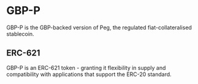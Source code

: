 # GBP-P

GBP-P is the GBP-backed version of Peg, the regulated fiat-collateralised stablecoin.



## ERC-621

GBP-P is an ERC-621 token - granting it flexibility in supply and compatibility with applications that support the ERC-20 standard.
